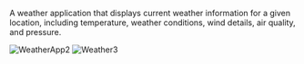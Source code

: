 A weather application that displays current weather information for a given location, including temperature, weather conditions, wind details, air quality, 
and pressure.

![WeatherApp2](https://github.com/Arsh069/Weather-App/assets/65395355/fbdffa94-6fbd-4dc6-87d3-bb2f93629b7b)
![Weather3](https://github.com/Arsh069/Weather-App/assets/65395355/e1d3cbc4-55fc-4813-a5f8-f89499b5f6f8)
